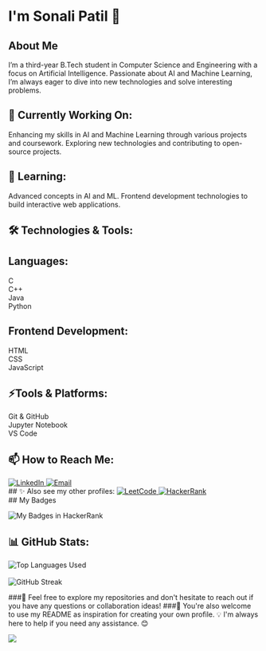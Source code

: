 <!--
**Sonali2314/Sonali2314** is a ✨ _special_ ✨ repository because its `README.md` (this file) appears on your GitHub profile.

Here are some ideas to get you started:

- 🔭 I’m currently working on ...
- 🌱 I’m currently learning ...
- 👯 I’m looking to collaborate on ...
- 🤔 I’m looking for help with ...
- 💬 Ask me about ...
- 📫 How to reach me: ...
- 😄 Pronouns: ...
- ⚡ Fun fact: ...
-->
# I'm Sonali Patil 👋
## About Me
I’m a third-year B.Tech student in Computer Science and Engineering with a focus on Artificial Intelligence. Passionate about AI and Machine Learning, I’m always eager to dive into new technologies and solve interesting problems.

## 🔭 Currently Working On:
Enhancing my skills in AI and Machine Learning through various projects and coursework.
Exploring new technologies and contributing to open-source projects.

## 🌱 Learning:
Advanced concepts in AI and ML.
Frontend development technologies to build interactive web applications.

## 🛠️ Technologies & Tools:

## Languages:
C<br/>
C++<br/>
Java<br/>
Python

## Frontend Development:
HTML<br/>
CSS<br/>
JavaScript

## ⚡Tools & Platforms:
Git & GitHub<br/>
Jupyter Notebook<br/>
VS Code

## 📫 How to Reach Me:

<a href="https://www.linkedin.com/in/sonali-patil-662388257?utm_source=share&utm_campaign=share_via&utm_content=profile&utm_medium=android_app" target="_blank">
  <img src="https://img.shields.io/badge/Connect_with_me_on-LinkedIn-0A66C2?style=for-the-badge&logo=linkedin&logoColor=white" alt="LinkedIn">
</a>
<a href="mailto:sonaligolden23@gmail.com" target="_blank">
  <img src="https://img.shields.io/badge/Email-Send-blue?style=for-the-badge&logo=gmail&logoColor=white" alt="Email">
</a>
<br/>
## ✨ Also see my other profiles:

<a href="https://leetcode.com/u/sonaligolden23/" target="_blank">
  <img src="https://img.shields.io/badge/LeetCode-Challenge_Yourself-FFA116?style=for-the-badge&logo=leetcode&logoColor=white" alt="LeetCode">
</a>
<a href="https://www.hackerrank.com/profile/sonaligolden23" target="_blank">
  <img src="https://img.shields.io/badge/HackerRank-Practice-green?style=for-the-badge&logo=hackerrank&logoColor=white" alt="HackerRank">
</a>
<br/>
## My Badges

![My Badges in HackerRank](assets/images/badges_hackerrank.png)
<br/>

## 📊 GitHub Stats:
![Top Languages Used](https://github-readme-stats.vercel.app/api/top-langs/?username=Sonali2314&layout=compact&theme=radical)<br/><br/>
![GitHub Streak](https://streak-stats.demolab.com/?user=Sonali2314&theme=radical)<br/>

<!---📂 Some of My Projects:
Project Name: A brief description of what this project does and the technologies used.
Another Project Name: A brief description of what this project does and the technologies used.
-->

###🌟 Feel free to explore my repositories and don't hesitate to reach out if you have any questions or collaboration ideas! 
###🤝 You're also welcome to use my README as inspiration for creating your own profile. 💡 I'm always here to help if you need any assistance. 😊

[![](https://visitcount.itsvg.in/api?id=Sonali2314&label=Profile%20Activity&color=2&icon=2&pretty=true)](https://visitcount.itsvg.in)

